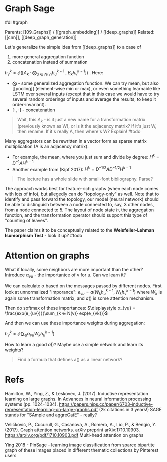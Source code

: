# Graph Sage

#dl #graph

Parents: [[09_Graphs]] / [[graph_embedding]] / [[deep_graphs]]
Related: [[cnn]], [[deep_graph_generation]]

Let's generalize the simple idea from [[deep_graphs]] to a case of
1. more general aggregation function
2. concatenation instead of summation

$\displaystyle h^k_v = ϕ \left( \left[A_k \cdot \bigotimes_{u∈N(v)}h^{k-1}_u \; , \; B_k h^{k-1}_v \right] \right)$ . Here:

* ⨂ - some generalized aggregation function. We can try mean, but also [[pooling]] (element-wise min or max), or even something learnable like LSTM over several inputs (except that in this case we would have to try several random orderings of inputs and average the results, to keep it order-invariant).
* $[ \cdot \, , \cdot ]$ - concatenation

> Wait, this $A_k$ - is it just a new name for a transformation matrix (previously known as W), or is it the adjacency matrix? If it's just W, then rename. If it's really A, then where's W? Explain! #todo

Many aggregators can be rewritten in a vector form as sparse matrix multiplication (A is an adjacency matrix):
* For example, the mean, where you just sum and divide by degree: $H^k = D^{-1}AH^{k-1}$
* Another example from (Kipf 2017): $H^k = D^{-1/2}A D^{-1/2}H^{k-1}$

> The lecture has a whole slide with small-font bibliography. Parse?

The approach works best for feature-rich graphs (when each node comes with lots of info), but allegedly can do "topology-only" as well. Note that to identify and pass forward the topology, our model (neural network) should be able to distinguish between a node connected to, say, 3 other nodes, from a node connected to 5. The layout of node state $h$, the aggregation function, and the transformation operator should support this type of "counting of leaves".

The paper claims it to be conceptually related to the **Weisfeiler-Lehman Isomorphism Test** - look it up? #todo

# Attention on graphs

What if locally, some neighbors are more important than the other? Introduce $α_{vu}$ - the importantce of v for u. Can we learn it?

We can calculate α based on the messages passed by different nodes. 
First look at unnormalized "imporance": $e_{vu} = a(W_k h^{k-1}_u, W_k h^{k-1}_v)$
where $W_k$ is again some transformation matrix, and $a()$ is some attention mechanism.

Then do softmax of these importances: $\displaystyle α_{vu} = \frac{exp(e_{uv})}{\sum_{k ∈ N(v)} exp(e_{vk})}$

And then we can use these importance weights during aggregation:

$h^k_v = ϕ\left( \sum_u α_{vu} W_k h^{k-1}_u \right)$

How to learn a good $a()$? Maybe use a simple network and learn its weights?

> Find a formula that defines a() as a linear network?

# Refs

Hamilton, W., Ying, Z., & Leskovec, J. (2017). Inductive representation learning on large graphs. In Advances in neural information processing systems (pp. 1024-1034).
https://papers.nips.cc/paper/6703-inductive-representation-learning-on-large-graphs.pdf
(2k citations in 3 years!)
SAGE stands for "SAmple and aggreGatE" - really?

Veličković, P., Cucurull, G., Casanova, A., Romero, A., Lio, P., & Bengio, Y. (2017). Graph attention networks. arXiv preprint arXiv:1710.10903.
https://arxiv.org/pdf/1710.10903.pdf
Multi-head attention on graphs

Ying 2018 - PinSage - learning image classification from sparce bipartite graph of these images placed in different thematic collections by Pinterest users